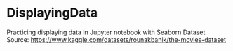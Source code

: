# DisplayingData
Practicing displaying data in Jupyter notebook with Seaborn
Dataset Source: https://www.kaggle.com/datasets/rounakbanik/the-movies-dataset
